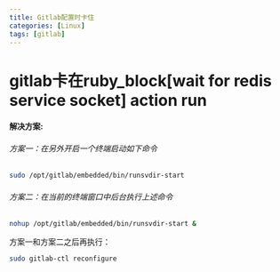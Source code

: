 ```yaml
---
title: Gitlab配置时卡住
categories: [Linux]
tags: [gitlab]
---
```


# gitlab卡在ruby_block[wait for redis service socket] action run



#### 解决方案:

###### 方案一：在另外开启一个终端启动如下命令

```bash
sudo /opt/gitlab/embedded/bin/runsvdir-start
```



###### 方案二：在当前的终端窗口中后台执行上述命令

```bash
nohup /opt/gitlab/embedded/bin/runsvdir-start &
```



方案一和方案二之后再执行：

```bash
sudo gitlab-ctl reconfigure
```

